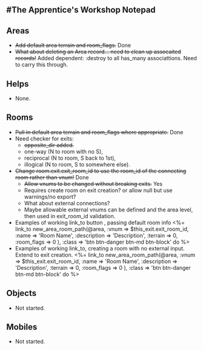 #The Apprentice's Workshop Notepad
---

## Areas
* ~~Add default area terrain and room_flags.~~ Done
* ~~What about deleting an Area record... need to clean up assocaited records!~~ Added dependent: :destroy to all has_many associattions.  Need to carry this through.

## Helps
* None.

## Rooms
* ~~Pull in default area terrain and room_flags where appropriate.~~ Done
* Need checker for exits:
  - ~~opposite_dir added.~~
  - one-way (N to room with no S),
  - reciprocal (N to room, S back to 1st),
  - illogical (N to room, S to somewhere else). 
* ~~Change room.exit.exit_room_id to use the room_id of the connecting room rather than vnum!~~ Done
  - ~~Allow vnums to be changed without breaking exits.~~ Yes
  - Requires create room on exit creation? or allow null but use warnings/no export?
  - What about external connections?
  - Maybe allowable external vnums can be defined and the area level, then used in exit_room_id validation.
* Examples of working link_to button , passing default room info
      <%= link_to new_area_room_path(@area, :vnum => $this_exit.exit_room_id,
                                            :name => 'Room Name',
                                            :description => 'Description',
                                            :terrain => 0,
                                            :room_flags => 0
                                            ), :class => 'btn btn-danger btn-md btn-block' do %>
* Examples of working link_to, creating a room with no external input.  Extend to exit creation.
      <%= link_to new_area_room_path(@area, :vnum => $this_exit.exit_room_id,
                                            :name => 'Room Name',
                                            :description => 'Description',
                                            :terrain => 0,
                                            :room_flags => 0
                                            ), :class => 'btn btn-danger btn-md btn-block' do %>

## Objects
* Not started.

## Mobiles
* Not started.
